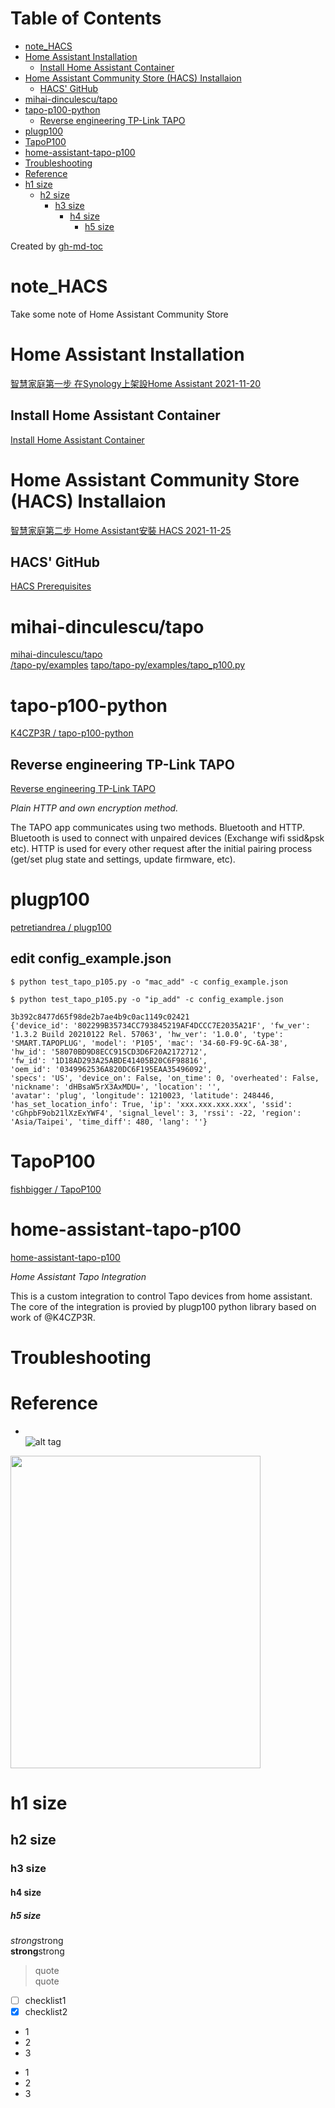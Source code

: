 Table of Contents
=================

   * [note_HACS](#note_hacs)
   * [Home Assistant Installation](#home-assistant-installation)
      * [Install Home Assistant Container](#install-home-assistant-container)
   * [Home Assistant Community Store (HACS) Installaion](#home-assistant-community-store-hacs-installaion)
      * [HACS' GitHub](#hacs-github)
   * [mihai-dinculescu/tapo](#mihai-dinculescutapo)   
   * [tapo-p100-python](#tapo-p100-python)
      * [Reverse engineering TP-Link TAPO](#reverse-engineering-tp-link-tapo)
   * [plugp100](#plugp100)
   * [TapoP100](#tapop100)
   * [home-assistant-tapo-p100](#home-assistant-tapo-p100)
   * [Troubleshooting](#troubleshooting)
   * [Reference](#reference)
   * [h1 size](#h1-size)
      * [h2 size](#h2-size)
         * [h3 size](#h3-size)
            * [h4 size](#h4-size)
               * [h5 size](#h5-size)

Created by [gh-md-toc](https://github.com/ekalinin/github-markdown-toc)

# note_HACS
Take some note of Home Assistant Community Store


# Home Assistant Installation 
[智慧家庭第一步 在Synology上架設Home Assistant 2021-11-20](https://www.alvinchen.club/2021/11/20/%e6%99%ba%e6%85%a7%e5%ae%b6%e5%ba%ad%e7%ac%ac%e4%b8%80%e6%ad%a5-%e5%9c%a8synology%e4%b8%8a%e6%9e%b6%e8%a8%adhome-assistant/)

## Install Home Assistant Container  
[Install Home Assistant Container](https://www.home-assistant.io/installation/linux#install-home-assistant-container)


# Home Assistant Community Store (HACS) Installaion
[智慧家庭第二步 Home Assistant安裝 HACS 2021-11-25](https://www.alvinchen.club/2021/11/25/%E6%99%BA%E6%85%A7%E5%AE%B6%E5%BA%AD%E7%AC%AC%E4%BA%8C%E9%83%A8-home-assistant%E5%AE%89%E8%A3%9D-hacs/) 

## HACS' GitHub
[HACS Prerequisites](https://hacs.xyz/docs/setup/prerequisites)  


# mihai-dinculescu/tapo  
[mihai-dinculescu/tapo](https://github.com/mihai-dinculescu/tapo)   
[/tapo-py/examples](https://github.com/mihai-dinculescu/tapo/tree/main/tapo-py/examples)
[tapo/tapo-py/examples/tapo_p100.py](https://raw.githubusercontent.com/mihai-dinculescu/tapo/main/tapo-py/examples/tapo_p100.py)


# tapo-p100-python
[K4CZP3R / tapo-p100-python](https://github.com/K4CZP3R/tapo-p100-python)

## Reverse engineering TP-Link TAPO  
[Reverse engineering TP-Link TAPO](https://k4czp3r.xyz/reverse-engineering/tp-link/tapo/2020/10/15/reverse-engineering-tp-link-tapo.html)

*Plain HTTP and own encryption method.*

The TAPO app communicates using two methods. Bluetooth and HTTP. 
Bluetooth is used to connect with unpaired devices (Exchange wifi ssid&psk etc). 
HTTP is used for every other request after the initial pairing process 
(get/set plug state and settings, update firmware, etc).


# plugp100
[petretiandrea / plugp100](https://github.com/petretiandrea/plugp100)

## edit config_example.json 
```
$ python test_tapo_p105.py -o "mac_add" -c config_example.json
```

```
$ python test_tapo_p105.py -o "ip_add" -c config_example.json
```

```
3b392c8477d65f98de2b7ae4b9c0ac1149c02421
{'device_id': '802299B35734CC793845219AF4DCCC7E2035A21F', 'fw_ver': '1.3.2 Build 20210122 Rel. 57063', 'hw_ver': '1.0.0', 'type': 'SMART.TAPOPLUG', 'model': 'P105', 'mac': '34-60-F9-9C-6A-38', 
'hw_id': '58070BD9D8ECC915CD3D6F20A2172712', 
'fw_id': '1D18AD293A25ABDE41405B20C6F98816', 
'oem_id': '0349962536A820DC6F195EAA35496092', 
'specs': 'US', 'device_on': False, 'on_time': 0, 'overheated': False, 
'nickname': 'dHBsaW5rX3AxMDU=', 'location': '', 
'avatar': 'plug', 'longitude': 1210023, 'latitude': 248446, 'has_set_location_info': True, 'ip': 'xxx.xxx.xxx.xxx', 'ssid': 'cGhpbF9ob21lXzExYWF4', 'signal_level': 3, 'rssi': -22, 'region': 'Asia/Taipei', 'time_diff': 480, 'lang': ''}

```


# TapoP100  
[fishbigger / TapoP100 ](https://github.com/fishbigger/TapoP100)


# home-assistant-tapo-p100 
[home-assistant-tapo-p100](https://github.com/petretiandrea/home-assistant-tapo-p100)

*Home Assistant Tapo Integration*

This is a custom integration to control Tapo devices from home assistant.
The core of the integration is provied by plugp100 python library based on work of @K4CZP3R.


# Troubleshooting


# Reference

* []()  
![alt tag]()
<img src="" width="400" height="500">  

# h1 size

## h2 size

### h3 size

#### h4 size

##### h5 size

*strong*strong  
**strong**strong  

> quote  
> quote

- [ ] checklist1
- [x] checklist2

* 1
* 2
* 3

- 1
- 2
- 3

